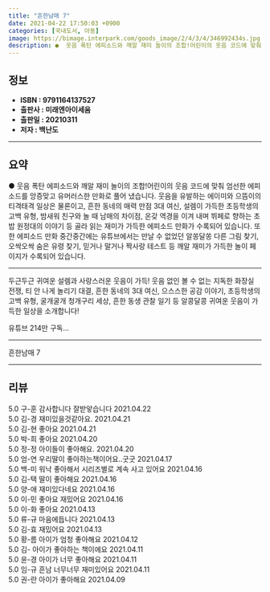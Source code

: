 ```yaml
---
title: "흔한남매 7"
date: 2021-04-22 17:50:03 +0900
categories: [국내도서, 아동]
image: https://bimage.interpark.com/goods_image/2/4/3/4/346992434s.jpg
description: ●  웃음 폭탄 에피소드와 깨알 재미 놀이의 조합!어린이의 웃음 코드에 맞춰 엄선한 에피소드를 앙증맞고 유머러스한 만화로 풀어 냈습니다. 웃음을 유발하는 에이미와 으뜸이의 티격태격 일상은 물론이고, 흔한 동네의 매력 만점 3대 여신, 설렘이 가득한 초등학생의 고백 유형, 밤새워 친구와 놀 때 남매의 차이
---
```


## **정보**

- **ISBN : 9791164137527**
- **출판사 : 미래엔아이세움**
- **출판일 : 20210311**
- **저자 : 백난도**

------



## **요약**

●  웃음 폭탄 에피소드와 깨알 재미 놀이의 조합!어린이의 웃음 코드에 맞춰 엄선한 에피소드를 앙증맞고 유머러스한 만화로 풀어 냈습니다. 웃음을 유발하는 에이미와 으뜸이의 티격태격 일상은 물론이고, 흔한 동네의 매력 만점 3대 여신, 설렘이 가득한 초등학생의 고백 유형, 밤새워 친구와 놀 때 남매의 차이점, 온갖 역경을 이겨 내며 뷔페로 향하는 초밥 원정대의 이야기 등 골라 읽는 재미가 가득한 에피소드 만화가 수록되어 있습니다. 또한 에피소드 만화 중간중간에는 유튜브에서는 만날 수 없었던 알쏭달쏭 다른 그림 찾기, 오싹오싹 숨은 유령 찾기, 믿거나 말거나 짝사랑 테스트 등 깨알 재미가 가득한 놀이 페이지가 수록되어 있습니다.

------

두근두근 귀여운 설렘과 사랑스러운 웃음이 가득!
웃음 없인 볼 수 없는 지독한 화장실 전쟁, 티 안 나게 놀리기 대결, 흔한 동네의 3대 여신, 으스스한 공감 이야기, 초등학생의 고백 유형, 굴개굴개 청개구리 세상, 흔한 동생 관찰 일기 등 알콩달콩 귀여운 웃음이 가득한 일상을 소개합니다!

유튜브 214만 구독... 

------


흔한남매 7 

------


## **리뷰** 

5.0 구-훈 감사합니다 잘받앟습니다 2021.04.22 <br/>5.0 김-경 재미있을것같아요. 2021.04.21 <br/>5.0 김-현 좋아요 2021.04.21 <br/>5.0 박-희 좋아요 2021.04.20 <br/>5.0 정-정 아이들이 좋아해요. 2021.04.20 <br/>5.0 엄-연 우리딸이 좋아하는책이어요..굿굿 2021.04.17 <br/>5.0 백-미 워낙 좋아해서 시리즈별로 계속 사고 있어요 2021.04.16 <br/>5.0 김-택 딸이 좋아해요 2021.04.16 <br/>5.0 양-애 재미있다네요 2021.04.16 <br/>5.0 이-민 좋아요 재밌어요 2021.04.16 <br/>5.0 이-화 좋아요 2021.04.13 <br/>5.0 류-규 마음에듭니다 2021.04.13 <br/>5.0 김-효 재밌어요  2021.04.13 <br/>5.0 황-름 아이가 엄청 좋아해요 2021.04.12 <br/>5.0 김- 아이가 좋아하는 책이에요 2021.04.11 <br/>5.0 윤-경 아이가 너무 좋아해요 2021.04.11 <br/>5.0 임-규 흔남 너무너무 재미있어요 2021.04.11 <br/>5.0 권-란 아이가 좋아해요 2021.04.09 <br/>